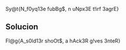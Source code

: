 Sy@t{N_f0yq13e fubBg$, n uNpx3E t!irf 3agrE}

## Solucion

Fl@g{A_s0ld13r shoOt$, a hAck3R g!ves 3nteR}